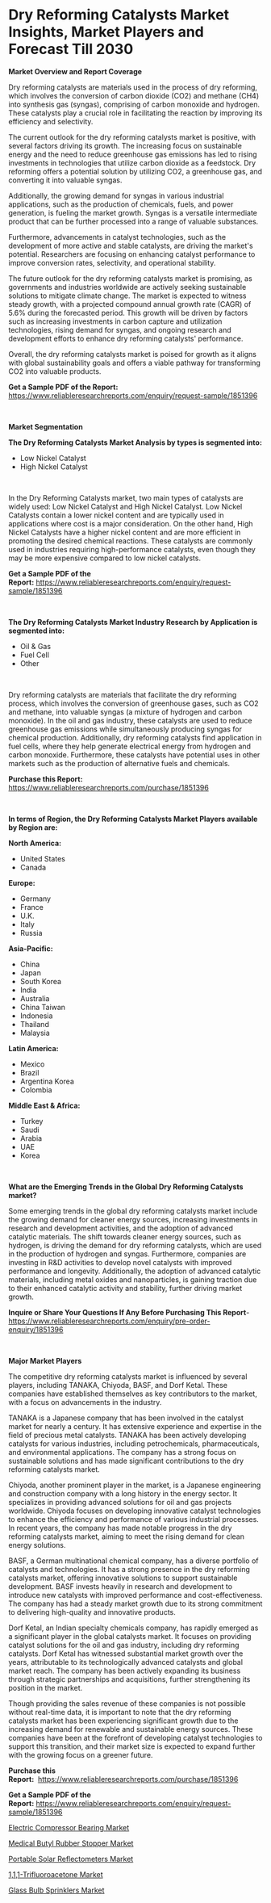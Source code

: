 <p><h1>Dry Reforming Catalysts Market Insights, Market Players and Forecast Till 2030</h1></p><p><strong>Market Overview and Report Coverage</strong></p>
<p><p>Dry reforming catalysts are materials used in the process of dry reforming, which involves the conversion of carbon dioxide (CO2) and methane (CH4) into synthesis gas (syngas), comprising of carbon monoxide and hydrogen. These catalysts play a crucial role in facilitating the reaction by improving its efficiency and selectivity.</p><p>The current outlook for the dry reforming catalysts market is positive, with several factors driving its growth. The increasing focus on sustainable energy and the need to reduce greenhouse gas emissions has led to rising investments in technologies that utilize carbon dioxide as a feedstock. Dry reforming offers a potential solution by utilizing CO2, a greenhouse gas, and converting it into valuable syngas.</p><p>Additionally, the growing demand for syngas in various industrial applications, such as the production of chemicals, fuels, and power generation, is fueling the market growth. Syngas is a versatile intermediate product that can be further processed into a range of valuable substances.</p><p>Furthermore, advancements in catalyst technologies, such as the development of more active and stable catalysts, are driving the market's potential. Researchers are focusing on enhancing catalyst performance to improve conversion rates, selectivity, and operational stability.</p><p>The future outlook for the dry reforming catalysts market is promising, as governments and industries worldwide are actively seeking sustainable solutions to mitigate climate change. The market is expected to witness steady growth, with a projected compound annual growth rate (CAGR) of 5.6% during the forecasted period. This growth will be driven by factors such as increasing investments in carbon capture and utilization technologies, rising demand for syngas, and ongoing research and development efforts to enhance dry reforming catalysts' performance.</p><p>Overall, the dry reforming catalysts market is poised for growth as it aligns with global sustainability goals and offers a viable pathway for transforming CO2 into valuable products.</p></p>
<p><strong>Get a Sample PDF of the Report:</strong> <a href="https://www.reliableresearchreports.com/enquiry/request-sample/1851396">https://www.reliableresearchreports.com/enquiry/request-sample/1851396</a></p>
<p>&nbsp;</p>
<p><strong>Market Segmentation</strong></p>
<p><strong>The Dry Reforming Catalysts Market Analysis by types is segmented into:</strong></p>
<p><ul><li>Low Nickel Catalyst</li><li>High Nickel Catalyst</li></ul></p>
<p>&nbsp;</p>
<p><p>In the Dry Reforming Catalysts market, two main types of catalysts are widely used: Low Nickel Catalyst and High Nickel Catalyst. Low Nickel Catalysts contain a lower nickel content and are typically used in applications where cost is a major consideration. On the other hand, High Nickel Catalysts have a higher nickel content and are more efficient in promoting the desired chemical reactions. These catalysts are commonly used in industries requiring high-performance catalysts, even though they may be more expensive compared to low nickel catalysts.</p></p>
<p><strong>Get a Sample PDF of the Report:</strong>&nbsp;<a href="https://www.reliableresearchreports.com/enquiry/request-sample/1851396">https://www.reliableresearchreports.com/enquiry/request-sample/1851396</a></p>
<p>&nbsp;</p>
<p><strong>The Dry Reforming Catalysts Market Industry Research by Application is segmented into:</strong></p>
<p><ul><li>Oil & Gas</li><li>Fuel Cell</li><li>Other</li></ul></p>
<p>&nbsp;</p>
<p><p>Dry reforming catalysts are materials that facilitate the dry reforming process, which involves the conversion of greenhouse gases, such as CO2 and methane, into valuable syngas (a mixture of hydrogen and carbon monoxide). In the oil and gas industry, these catalysts are used to reduce greenhouse gas emissions while simultaneously producing syngas for chemical production. Additionally, dry reforming catalysts find application in fuel cells, where they help generate electrical energy from hydrogen and carbon monoxide. Furthermore, these catalysts have potential uses in other markets such as the production of alternative fuels and chemicals.</p></p>
<p><strong>Purchase this Report:</strong>&nbsp; <a href="https://www.reliableresearchreports.com/purchase/1851396">https://www.reliableresearchreports.com/purchase/1851396</a></p>
<p>&nbsp;</p>
<p><strong>In terms of Region, the Dry Reforming Catalysts Market Players available by Region are:</strong></p>
<p>
    <p> <strong> North America: </strong>
        <ul>
            <li>United States</li>
            <li>Canada</li>
        </ul>
        </p> 
    <p> <strong> Europe: </strong>
        <ul>
            <li>Germany</li>
            <li>France</li>
            <li>U.K.</li>
            <li>Italy</li>
            <li>Russia</li>
        </ul>
        </p> 
    <p> <strong> Asia-Pacific: </strong>
        <ul>
            <li>China</li>
            <li>Japan</li>
            <li>South Korea</li>
            <li>India</li>
            <li>Australia</li>
            <li>China Taiwan</li>
            <li>Indonesia</li>
            <li>Thailand</li>
            <li>Malaysia</li>
        </ul>
        </p> 
    <p> <strong> Latin America: </strong>
        <ul>
            <li>Mexico</li>
            <li>Brazil</li>
            <li>Argentina Korea</li>
            <li>Colombia</li>
        </ul>
        </p> 
    <p> <strong> Middle East & Africa: </strong>
        <ul>
            <li>Turkey</li>
            <li>Saudi</li>
            <li>Arabia</li>
            <li>UAE</li>
            <li>Korea</li>
        </ul>
    </p>
    </p>
<p>&nbsp;</p>
<p><strong>What are the Emerging Trends in the Global Dry Reforming Catalysts market?</strong></p>
<p><p>Some emerging trends in the global dry reforming catalysts market include the growing demand for cleaner energy sources, increasing investments in research and development activities, and the adoption of advanced catalytic materials. The shift towards cleaner energy sources, such as hydrogen, is driving the demand for dry reforming catalysts, which are used in the production of hydrogen and syngas. Furthermore, companies are investing in R&D activities to develop novel catalysts with improved performance and longevity. Additionally, the adoption of advanced catalytic materials, including metal oxides and nanoparticles, is gaining traction due to their enhanced catalytic activity and stability, further driving market growth.</p></p>
<p><strong>Inquire or Share Your Questions If Any Before Purchasing This Report</strong>- <a href="https://www.reliableresearchreports.com/enquiry/pre-order-enquiry/1851396">https://www.reliableresearchreports.com/enquiry/pre-order-enquiry/1851396</a></p>
<p>&nbsp;</p>
<p><strong>Major Market Players</strong></p>
<p><p>The competitive dry reforming catalysts market is influenced by several players, including TANAKA, Chiyoda, BASF, and Dorf Ketal. These companies have established themselves as key contributors to the market, with a focus on advancements in the industry.</p><p>TANAKA is a Japanese company that has been involved in the catalyst market for nearly a century. It has extensive experience and expertise in the field of precious metal catalysts. TANAKA has been actively developing catalysts for various industries, including petrochemicals, pharmaceuticals, and environmental applications. The company has a strong focus on sustainable solutions and has made significant contributions to the dry reforming catalysts market.</p><p>Chiyoda, another prominent player in the market, is a Japanese engineering and construction company with a long history in the energy sector. It specializes in providing advanced solutions for oil and gas projects worldwide. Chiyoda focuses on developing innovative catalyst technologies to enhance the efficiency and performance of various industrial processes. In recent years, the company has made notable progress in the dry reforming catalysts market, aiming to meet the rising demand for clean energy solutions.</p><p>BASF, a German multinational chemical company, has a diverse portfolio of catalysts and technologies. It has a strong presence in the dry reforming catalysts market, offering innovative solutions to support sustainable development. BASF invests heavily in research and development to introduce new catalysts with improved performance and cost-effectiveness. The company has had a steady market growth due to its strong commitment to delivering high-quality and innovative products.</p><p>Dorf Ketal, an Indian specialty chemicals company, has rapidly emerged as a significant player in the global catalysts market. It focuses on providing catalyst solutions for the oil and gas industry, including dry reforming catalysts. Dorf Ketal has witnessed substantial market growth over the years, attributable to its technologically advanced catalysts and global market reach. The company has been actively expanding its business through strategic partnerships and acquisitions, further strengthening its position in the market.</p><p>Though providing the sales revenue of these companies is not possible without real-time data, it is important to note that the dry reforming catalysts market has been experiencing significant growth due to the increasing demand for renewable and sustainable energy sources. These companies have been at the forefront of developing catalyst technologies to support this transition, and their market size is expected to expand further with the growing focus on a greener future.</p></p>
<p><strong>Purchase this Report:</strong>&nbsp;&nbsp;<a href="https://www.reliableresearchreports.com/purchase/1851396">https://www.reliableresearchreports.com/purchase/1851396</a></p>
<p></p>
<p><strong>Get a Sample PDF of the Report:</strong>&nbsp;<a href="https://www.reliableresearchreports.com/enquiry/request-sample/1851396">https://www.reliableresearchreports.com/enquiry/request-sample/1851396</a></p>
<p><p><a href="https://www.linkedin.com/pulse/electric-compressor-bearing-market-share-amp-new-trends-ym7ae/">Electric Compressor Bearing Market</a></p><p><a href="https://www.linkedin.com/pulse/decoding-medical-butyl-rubber-stopper-market-deep-dive/">Medical Butyl Rubber Stopper Market</a></p><p><a href="https://github.com/rahu1506/Market-Research-Report-List-1/blob/main/portable-solar-reflectometers-market.md">Portable Solar Reflectometers Market</a></p><p><a href="https://medium.com/@majorwalker1947/1-1-1-trifluoroacetone-market-share-evolution-and-market-growth-trends-2023-2030-59f8947d1057">1,1,1-Trifluoroacetone Market</a></p><p><a href="https://github.com/aashishrp02/Market-Research-Report-List-1/blob/main/glass-bulb-sprinklers-market.md">Glass Bulb Sprinklers Market</a></p></p>